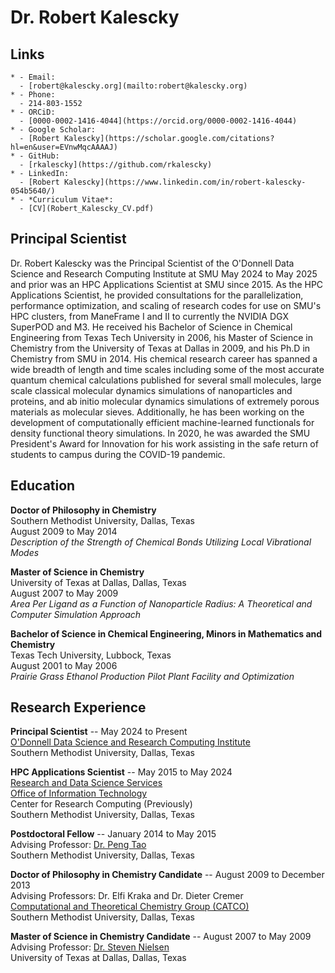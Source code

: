 # Dr. Robert Kalescky

## Links

```{list-table}
* - Email:
  - [robert@kalescky.org](mailto:robert@kalescky.org)
* - Phone:
  - 214-803-1552
* - ORCiD:
  - [0000-0002-1416-4044](https://orcid.org/0000-0002-1416-4044)
* - Google Scholar:
  - [Robert Kalescky](https://scholar.google.com/citations?hl=en&user=EVnwMqcAAAAJ)
* - GitHub:
  - [rkalescky](https://github.com/rkalescky)
* - LinkedIn:
  - [Robert Kalescky](https://www.linkedin.com/in/robert-kalescky-054b5640/)
* - *Curriculum Vitae*:
  - [CV](Robert_Kalescky_CV.pdf)
```

## Principal Scientist

Dr. Robert Kalescky was the Principal Scientist of the O'Donnell Data Science
and Research Computing Institute at SMU May 2024 to May 2025 and prior was an
HPC Applications Scientist at SMU since 2015. As the HPC Applications
Scientist, he provided consultations for the parallelization, performance
optimization, and scaling of research codes for use on SMU's HPC clusters, from
ManeFrame I and II to currently the NVIDIA DGX SuperPOD and M3. He received his
Bachelor of Science in Chemical Engineering from Texas Tech University in 2006,
his Master of Science in Chemistry from the University of Texas at Dallas in
2009, and his Ph.D in Chemistry from SMU in 2014. His chemical research career
has spanned a wide breadth of length and time scales including some of the most
accurate quantum chemical calculations published for several small molecules,
large scale classical molecular dynamics simulations of nanoparticles and
proteins, and ab initio molecular dynamics simulations of extremely porous
materials as molecular sieves. Additionally, he has been working on the
development of computationally efficient machine-learned functionals for
density functional theory simulations. In 2020, he was awarded the SMU
President's Award for Innovation for his work assisting in the safe return of
students to campus during the COVID-19 pandemic.

## Education

**Doctor of Philosophy in Chemistry**  
Southern Methodist University, Dallas, Texas  
August 2009 to May 2014  
*Description of the Strength of Chemical Bonds Utilizing Local Vibrational Modes*  

**Master of Science in Chemistry**  
University of Texas at Dallas, Dallas, Texas  
August 2007 to May 2009  
*Area Per Ligand as a Function of Nanoparticle Radius: A Theoretical and Computer Simulation Approach*  

**Bachelor of Science in Chemical Engineering, Minors in Mathematics and Chemistry**  
Texas Tech University, Lubbock, Texas  
August 2001 to May 2006  
*Prairie Grass Ethanol Production Pilot Plant Facility and Optimization*  

## Research Experience

**Principal Scientist** -- May 2024 to Present  
[O'Donnell Data Science and Research Computing Institute](https://www.smu.edu/provost/odonnell-institute)  
Southern Methodist University, Dallas, Texas  

**HPC Applications Scientist** -- May 2015 to May 2024  
[Research and Data Science Services](https://www.smu.edu/oit/research)  
[Office of Information Technology](https://www.smu.edu/oit)  
Center for Research Computing (Previously)  
Southern Methodist University, Dallas, Texas  

**Postdoctoral Fellow** -- January 2014 to May 2015  
Advising Professor: [Dr. Peng Tao](https://s2.smu.edu/ptao/)  
Southern Methodist University, Dallas, Texas  

**Doctor of Philosophy in Chemistry Candidate** -- August 2009 to December 2013  
Advising Professors: Dr. Elfi Kraka and Dr. Dieter Cremer  
[Computational and Theoretical Chemistry Group (CATCO)](https://s3.smu.edu/dedman/catco/)  
Southern Methodist University, Dallas, Texas  

**Master of Science in Chemistry Candidate** -- August 2007 to May 2009  
Advising Professor: [Dr. Steven Nielsen](https://personal.utdallas.edu/~son051000/)  
University of Texas at Dallas, Dallas, Texas  

